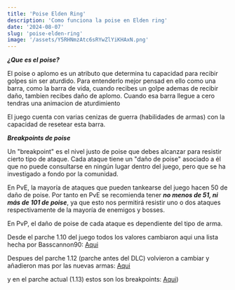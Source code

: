 ```yaml
---
title: 'Poise Elden Ring'
description: 'Como funciona la poise en Elden ring'
date: '2024-08-07'
slug: 'poise-elden-ring'
image: '/assets/Y5RHNmzAtc6sRYwZlYiKHAxN.png'
---
```

***¿Que es el poise?***

El poise o aplomo es un atributo que determina tu capacidad para recibir golpes sin ser aturdido. Para entenderlo mejor pensad en ello como una barra, como la barra de vida, cuando recibes un golpe ademas de recibir daño, tambien recibes daño de aplomo. 
Cuando esa barra llegue a cero tendras una animacion de aturdimiento

El juego cuenta con varias cenizas de guerra (habilidades de armas) con la capacidad de resetear esta barra.


***Breakpoints de poise***

Un "breakpoint" es el nivel justo de poise que debes alcanzar para resistir cierto tipo de ataque. Cada ataque tiene un "daño de poise" asociado a él que no puede consultarse en ningún lugar dentro del juego, pero que se ha investigado a fondo por la comunidad.

En PvE, la mayoría de ataques que pueden tankearse del juego hacen 50 de daño de poise. Por tanto en PvE se recomienda tener ***no menos de 51, ni más de 101 de poise***, ya que esto nos permitirá resistir uno o dos ataques respectivamente de la mayoría de enemigos y bosses.

En PvP, el daño de poise de cada ataque es dependiente del tipo de arma. 

Desde el parche 1.10 del juego todos los valores cambiaron aqui una lista hecha por Basscannon90: [Aqui](https://docs.google.com/spreadsheets/d/1pHudihNsTW3LNP9-AqPKybhwyftl5QI1pD09kl986Ok/edit#gid=0)

Despues del parche 1.12 (parche antes del DLC) volvieron a cambiar y añadieron mas por las nuevas armas: [Aqui](https://docs.google.com/spreadsheets/d/1j4bpTbsnp5Xsgw9TP2xv6d8R4qk0ErpE9r_5LGIDraU/edit?gid=419422255#gid=419422255)

y en el parche actual (1.13) estos son los breakpoints: <blue>[Aqui](https://docs.google.com/spreadsheets/d/1j4bpTbsnp5Xsgw9TP2xv6d8R4qk0ErpE9r_5LGIDraU/edit?gid=419422255#gid=419422255))</blue>
